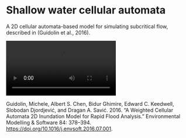 # Shallow water cellular automata

A 2D cellular automata-based model for simulating subcritical flow, described in (Guidolin et al., 2016).

<video controls src="river.mp4" title="Title"></video>

Guidolin, Michele, Albert S. Chen, Bidur Ghimire, Edward C. Keedwell, Slobodan Djordjević, and Dragan A. Savić. 2016. “A Weighted Cellular Automata 2D Inundation Model for Rapid Flood Analysis.” Environmental Modelling & Software 84: 378–394. https://doi.org/10.1016/j.envsoft.2016.07.001.